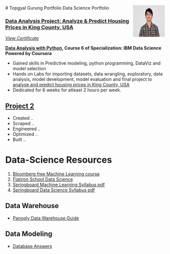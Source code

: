<img align="right" width="100" height="100" src="Images/tops.jpg">
# Topgyal Gurung Portfolio
Data Science Portfolio

### [Data Analysis Project: Analyze & Predict Housing Prices in King County, USA](https://github.com/topgyaltsering/dataAnalysiswithPython)
[_View Certificate_](https://www.coursera.org/account/accomplishments/verify/HUVP4FJCLGCS)

**[Data Analysis with Python](https://www.coursera.org/learn/data-analysis-with-python), Course 6 of Specialization: IBM Data Science Powered by Coursera**
* Gained skills in Predictive modeling, python programming, DataViz and model selection
* Hands on Labs for importing datasets, data wrangling, exploratory, data analysis, model development, model evaluation and final project to [analyse and predict housing prices in King County, USA](https://github.com/topgyaltsering/dataAnalysiswithPython)
* Dedicated for 6 weeks for atleast 2 hours per week.


## [Project 2]()
* Created ..
* Scraped ..
* Engineered ..
* Optimized ..
* Built ..

# Data-Science Resources

1. [Bloomberg free Machine Learning course](https://bloomberg.github.io/foml/#home)
2. [Flatiron School Data Science](https://learn.co/tracks/data-science-bootcamp-prep)
3. [Springboard Machine Learning Syllabus pdf](https://ddf46429.springboard.com/uploads/resources/1562950363_Machine_Learning_Engineering_Career_Track_Syllabus.pdf)
4. [Springboard Data Science Syllabus pdf](https://ddf46429.springboard.com/uploads/resources/1558636458_DSC-syllabus.pdf)

## Data Warehouse
- [Panoply Data Warehouse Guide](https://panoply.io/data-warehouse-guide)

## Data Modeling
- [Database Answers](http://www.databaseanswers.org/)


